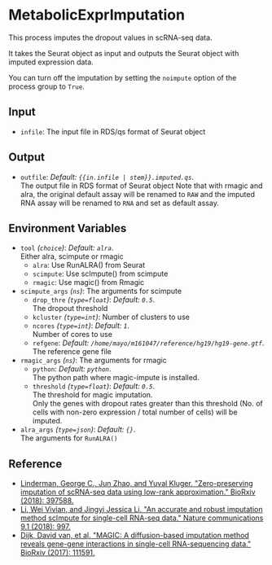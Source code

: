 # MetabolicExprImputation

This process imputes the dropout values in scRNA-seq data.

It takes the Seurat object as input and outputs the Seurat object with
imputed expression data.<br />

You can turn off the imputation by setting the `noimpute` option
of the process group to `True`.<br />

## Input

- `infile`:
    The input file in RDS/qs format of Seurat object

## Output

- `outfile`: *Default: `{{in.infile | stem}}.imputed.qs`*. <br />
    The output file in RDS format of Seurat object
    Note that with rmagic and alra, the original default assay will be
    renamed to `RAW` and the imputed RNA assay will be
    renamed to `RNA` and set as default assay.<br />

## Environment Variables

- `tool` *(`choice`)*: *Default: `alra`*. <br />
    Either alra, scimpute or rmagic
    - `alra`:
        Use RunALRA() from Seurat
    - `scimpute`:
        Use scImpute() from scimpute
    - `rmagic`:
        Use magic() from Rmagic
- `scimpute_args` *(`ns`)*:
    The arguments for scimpute
    - `drop_thre` *(`type=float`)*: *Default: `0.5`*. <br />
        The dropout threshold
    - `kcluster` *(`type=int`)*:
        Number of clusters to use
    - `ncores` *(`type=int`)*: *Default: `1`*. <br />
        Number of cores to use
    - `refgene`: *Default: `/home/mayo/m161047/reference/hg19/hg19-gene.gtf`*. <br />
        The reference gene file
- `rmagic_args` *(`ns`)*:
    The arguments for rmagic
    - `python`: *Default: `python`*. <br />
        The python path where magic-impute is installed.<br />
    - `threshold` *(`type=float`)*: *Default: `0.5`*. <br />
        The threshold for magic imputation.<br />
        Only the genes with dropout rates greater than this threshold (No. of
        cells with non-zero expression / total number of cells) will be imputed.<br />
- `alra_args` *(`type=json`)*: *Default: `{}`*. <br />
    The arguments for `RunALRA()`

## Reference

- [Linderman, George C., Jun Zhao, and Yuval Kluger. "Zero-preserving imputation of scRNA-seq data using low-rank approximation." BioRxiv (2018): 397588.](https://www.nature.com/articles/s41467-021-27729-z)
- [Li, Wei Vivian, and Jingyi Jessica Li. "An accurate and robust imputation method scImpute for single-cell RNA-seq data." Nature communications 9.1 (2018): 997.](https://www.nature.com/articles/s41467-018-03405-7)
- [Dijk, David van, et al. "MAGIC: A diffusion-based imputation method reveals gene-gene interactions in single-cell RNA-sequencing data." BioRxiv (2017): 111591.](https://www.cell.com/cell/abstract/S0092-8674(18)30724-4)

